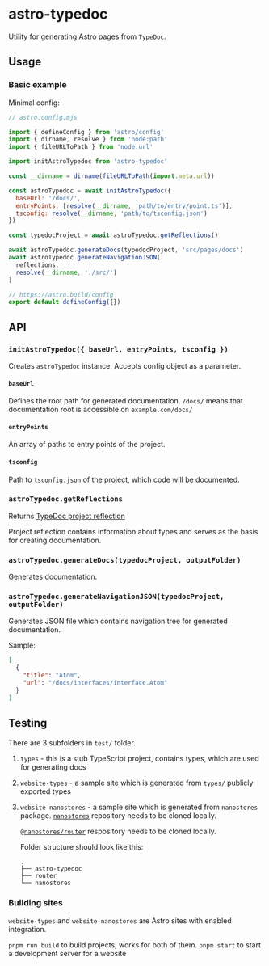 # astro-typedoc

Utility for generating Astro pages from `TypeDoc`.

## Usage

### Basic example

Minimal config:

```js
// astro.config.mjs

import { defineConfig } from 'astro/config'
import { dirname, resolve } from 'node:path'
import { fileURLToPath } from 'node:url'

import initAstroTypedoc from 'astro-typedoc'

const __dirname = dirname(fileURLToPath(import.meta.url))

const astroTypedoc = await initAstroTypedoc({
  baseUrl: '/docs/',
  entryPoints: [resolve(__dirname, 'path/to/entry/point.ts')],
  tsconfig: resolve(__dirname, 'path/to/tsconfig.json')
})

const typedocProject = await astroTypedoc.getReflections()

await astroTypedoc.generateDocs(typedocProject, 'src/pages/docs')
await astroTypedoc.generateNavigationJSON(
  reflections,
  resolve(__dirname, './src/')
)

// https://astro.build/config
export default defineConfig({})
```

## API

### `initAstroTypedoc({ baseUrl, entryPoints, tsconfig })`

Creates `astroTypedoc` instance. Accepts config object as a parameter.

#### `baseUrl`

Defines the root path for generated documentation.
`/docs/` means that documentation root is accessible on
`example.com/docs/`

#### `entryPoints`

An array of paths to entry points of the project.

#### `tsconfig`

Path to `tsconfig.json` of the project, which code will be documented.

### `astroTypedoc.getReflections`

Returns [TypeDoc project reflection](https://typedoc.org/api/classes/Models.ProjectReflection.html)

Project reflection contains information about types and serves as the basis for creating documentation.

### `astroTypedoc.generateDocs(typedocProject, outputFolder)`

Generates documentation.

### `astroTypedoc.generateNavigationJSON(typedocProject, outputFolder)`

Generates JSON file which contains navigation tree for generated documentation.

Sample:

```json
[
  {
    "title": "Atom",
    "url": "/docs/interfaces/interface.Atom"
  }
]
```

## Testing

There are 3 subfolders in `test/` folder.

1. `types` - this is a stub TypeScript project, contains types, which are used for generating docs
2. `website-types` - a sample site which is generated from `types/` publicly exported types
3. `website-nanostores` - a sample site which is generated from `nanostores` package.
   [`nanostores`](https://github.com/nanostores/nanostores) repository needs to be cloned locally.

   [`@nanostores/router`](https://github.com/nanostores/router) respository needs to be cloned locally.

   Folder structure should look like this:

   ```
   .
   ├── astro-typedoc
   ├── router
   └── nanostores
   ```

### Building sites

`website-types` and `website-nanostores` are Astro sites with enabled integration.

`pnpm run build` to build projects, works for both of them.
`pnpm start` to start a development server for a website

